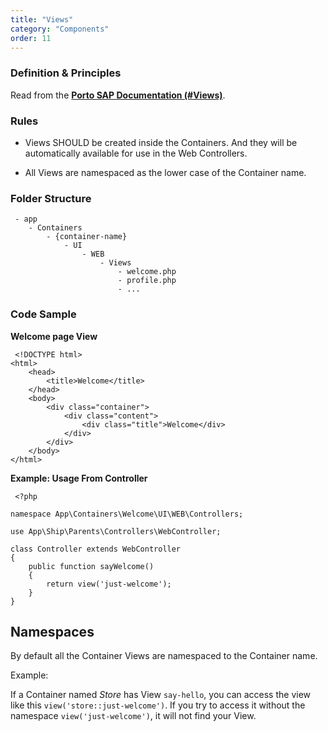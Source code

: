 ```yaml
---
title: "Views"
category: "Components"
order: 11
---
```


### Definition & Principles

Read from the [**Porto SAP Documentation (#Views)**](https://github.com/Mahmoudz/Porto#Views).

### Rules

- Views SHOULD be created inside the Containers. And they will be automatically available for use in the Web Controllers.

- All Views are namespaced as the lower case of the Container name.

### Folder Structure

	 - app
	    - Containers
	        - {container-name}
	            - UI
	                - WEB
	                    - Views
	                        - welcome.php
	                        - profile.php
	                        - ... 

### Code Sample

**Welcome page View** 

	 <!DOCTYPE html>
	<html>
	    <head>
	        <title>Welcome</title>
	    </head>
	    <body>
	        <div class="container">
	            <div class="content">
	                <div class="title">Welcome</div>
	            </div>
	        </div>
	    </body>
	</html>
	 
**Example: Usage From Controller** 

	 <?php
	
	namespace App\Containers\Welcome\UI\WEB\Controllers;
	
	use App\Ship\Parents\Controllers\WebController;
	
	class Controller extends WebController
	{
	    public function sayWelcome()
	    {
	        return view('just-welcome');
	    }
	}
	 

## Namespaces

By default all the Container Views are namespaced to the Container name.

Example:

If a Container named *Store* has View `say-hello`, you can access the view like this `view('store::just-welcome')`. If you try to access it without the namespace `view('just-welcome')`, it will not find your View.

